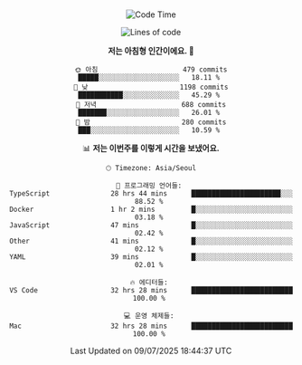 <div align="center">

<br />

 <!--START_SECTION:waka-->
![Code Time](http://img.shields.io/badge/Code%20Time-4%2C826%20hrs%202%20mins-blue)

![Lines of code](https://img.shields.io/badge/%EC%A0%80%EB%8A%94%20%EC%97%AC%ED%83%9C%EA%B9%8C%EC%A7%80%20-2.1%20million%20%EC%A4%84%EC%9D%98%20%EC%BD%94%EB%93%9C%EB%A5%BC%20%EC%9E%91%EC%84%B1%ED%96%88%EC%96%B4%EC%9A%94.-blue)

**저는 아침형 인간이에요. 🐤** 

```text
🌞 아침                     479 commits         █████░░░░░░░░░░░░░░░░░░░░   18.11 % 
🌆 낮　                     1198 commits        ███████████░░░░░░░░░░░░░░   45.29 % 
🌃 저녁                     688 commits         ███████░░░░░░░░░░░░░░░░░░   26.01 % 
🌙 밤　                     280 commits         ███░░░░░░░░░░░░░░░░░░░░░░   10.59 % 
```


📊 **저는 이번주를 이렇게 시간을 보냈어요.** 

```text
🕑︎ Timezone: Asia/Seoul

💬 프로그래밍 언어들: 
TypeScript               28 hrs 44 mins      ██████████████████████░░░   88.52 % 
Docker                   1 hr 2 mins         █░░░░░░░░░░░░░░░░░░░░░░░░   03.18 % 
JavaScript               47 mins             █░░░░░░░░░░░░░░░░░░░░░░░░   02.42 % 
Other                    41 mins             █░░░░░░░░░░░░░░░░░░░░░░░░   02.12 % 
YAML                     39 mins             █░░░░░░░░░░░░░░░░░░░░░░░░   02.01 % 

🔥 에디터들: 
VS Code                  32 hrs 28 mins      █████████████████████████   100.00 % 

💻 운영 체제들: 
Mac                      32 hrs 28 mins      █████████████████████████   100.00 % 
```


 Last Updated on 09/07/2025 18:44:37 UTC
<!--END_SECTION:waka-->

</div>
